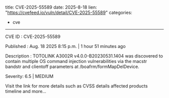  
title: CVE-2025-55589
date: 2025-8-18
lien: "https://cvefeed.io/vuln/detail/CVE-2025-55589"
categories:
  - cve
---

CVE ID : CVE-2025-55589

Published :  Aug. 18
2025
8:15 p.m. | 1 hour
51 minutes ago

Description : TOTOLINK A3002R v4.0.0-B20230531.1404 was discovered to contain multiple OS command injection vulnerabilities via the macstr
bandstr
and clientoff parameters at /boafrm/formMapDelDevice.

Severity: 6.5 | MEDIUM

Visit the link for more details
such as CVSS details
affected products
timeline
and more...
